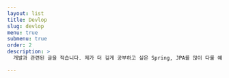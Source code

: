 ```yaml
---
layout: list
title: Devlop
slug: devlop
menu: true
submenu: true
order: 2
description: >
  개발과 관련된 글을 적습니다. 제가 더 깊게 공부하고 싶은 Spring, JPA를 많이 다룰 예정이지만, 분야에 관계없이 제가 새롭게 공부하는 내용들을 정리해 나갈 예정입니다.

---
```


